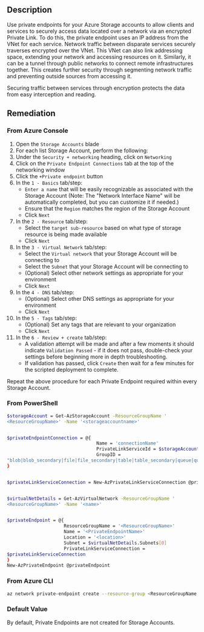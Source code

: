 ## Description

Use private endpoints for your Azure Storage accounts to allow clients and services to securely access data located over a network via an encrypted Private Link. To do this, the private endpoint uses an IP address from the VNet for each service. Network traffic between disparate services securely traverses encrypted over the VNet. This VNet can also link addressing space, extending your network and accessing resources on it. Similarly, it can be a tunnel through public networks to connect remote infrastructures together. This creates further security through segmenting network traffic and preventing outside sources from accessing it.

Securing traffic between services through encryption protects the data from easy interception and reading.

## Remediation

### From Azure Console

1. Open the `Storage Accounts` blade
2. For each list Storage Account, perform the following:
3. Under the `Security + networking` heading, click on `Networking`
4. Click on the `Private Endpoint Connections` tab at the top of the networking window
5. Click the `+Private endpoint` button
6. In the `1 - Basics` tab/step:
   - `Enter a name` that will be easily recognizable as associated with the Storage Account (Note: The "Network Interface Name" will be automatically completed, but you can customize it if needed.)
   - Ensure that the `Region` matches the region of the Storage Account
   - Click `Next`
7. In the `2 - Resource` tab/step:
   - Select the `target sub-resource` based on what type of storage resource is being made available
   - Click `Next`
8. In the `3 - Virtual Network` tab/step:
   - Select the `Virtual network` that your Storage Account will be connecting to
   - Select the `Subnet` that your Storage Account will be connecting to
   - (Optional) Select other network settings as appropriate for your environment
   - Click `Next`
9. In the `4 - DNS` tab/step:
   - (Optional) Select other DNS settings as appropriate for your environment
   - Click `Next`
10. In the `5 - Tags` tab/step:
    - (Optional) Set any tags that are relevant to your organization
    - Click `Next`
11. In the `6 - Review + create` tab/step:
    - A validation attempt will be made and after a few moments it should indicate `Validation Passed` - if it does not pass, double-check your settings before beginning more in depth troubleshooting.
    - If validation has passed, click `Create` then wait for a few minutes for the scripted deployment to complete.

Repeat the above procedure for each Private Endpoint required within every Storage Account.

### From PowerShell

```bash
$storageAccount = Get-AzStorageAccount -ResourceGroupName '
<ResourceGroupName>' -Name '<storageaccountname>'


$privateEndpointConnection = @{
                                 Name = 'connectionName'
                                 PrivateLinkServiceId = $storageAccount.Id
                                 GroupID =
"blob|blob_secondary|file|file_secondary|table|table_secondary|queue|queue_se condary|web|web_secondary|dfs|dfs_secondary"
}


$privateLinkServiceConnection = New-AzPrivateLinkServiceConnection @privateEndpointConnection


$virtualNetDetails = Get-AzVirtualNetwork -ResourceGroupName '
<ResourceGroupName>' -Name '<name>'


$privateEndpoint = @{
                     ResourceGroupName = '<ResourceGroupName>'
                     Name = '<PrivateEndpointName>'
                     Location = '<location>'
                     Subnet = $virtualNetDetails.Subnets[0]
                     PrivateLinkServiceConnection =
$privateLinkServiceConnection
}
New-AzPrivateEndpoint @privateEndpoint
```

### From Azure CLI

```bash
az network private-endpoint create --resource-group <ResourceGroupName -- location <location> --name <private endpoint name> --vnet-name <VNET Name> -- subnet <subnet name> --private-connection-resource-id <storage account ID> -- connection-name <private link service connection name> --group-id <blob|blob_secondary|file|file_secondary|table|table_secondary|queue|queue_se condary|web|web_secondary|dfs|dfs_secondary>
```

### Default Value

By default, Private Endpoints are not created for Storage Accounts.
